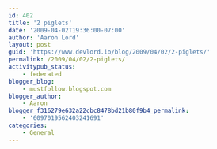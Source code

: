```yaml
---
id: 402
title: '2 piglets'
date: '2009-04-02T19:36:00-07:00'
author: 'Aaron Lord'
layout: post
guid: 'https://www.devlord.io/blog/2009/04/02/2-piglets/'
permalink: /2009/04/02/2-piglets/
activitypub_status:
    - federated
blogger_blog:
    - mustfollow.blogspot.com
blogger_author:
    - Aaron
blogger_f316279e632a22cbc8478bd21b80f9b4_permalink:
    - '6097019562403241691'
categories:
    - General
---
```


<p class="mobile-photo"><a href="/blog/wp-content/uploads/2011/10/photo-784545.jpg"><img src="/blog/wp-content/uploads/2011/10/photo-784545.jpg?w=300" border="0" alt="" /></a></p><div class="blogger-post-footer"><img width='1' height='1' src="https://www.devlord.io/blog/2-piglets/"' /></div>